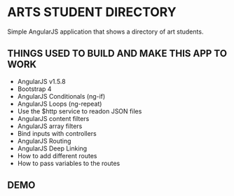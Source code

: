 # ARTS STUDENT DIRECTORY

Simple AngularJS application that shows a directory of art students.

## THINGS USED TO BUILD AND MAKE THIS APP TO WORK

- AngularJS v1.5.8
- Bootstrap 4
- AngularJS Conditionals (ng-if)
- AngularJS Loops (ng-repeat)
- Use the $http service to readon JSON files
- AngularJS content filters
- AngularJS array filters
- Bind inputs with controllers
- AngularJS Routing
- AngularJS Deep Linking
- How to add different routes
- How to pass variables to the routes

## DEMO


